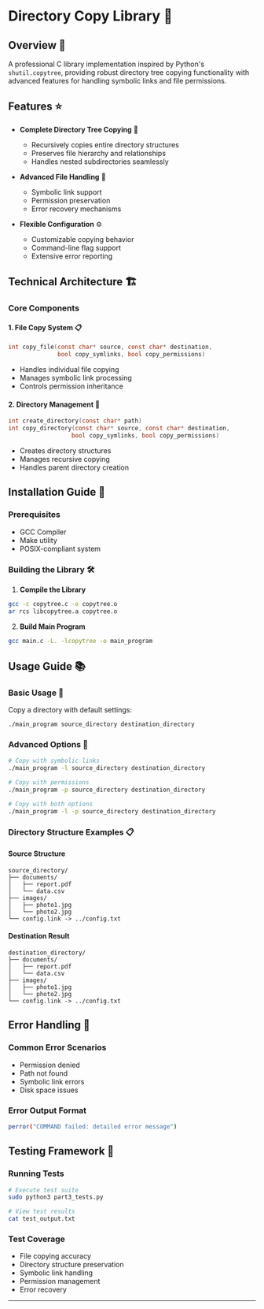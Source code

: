 # Directory Copy Library 📂

## Overview 🎯
A professional C library implementation inspired by Python's `shutil.copytree`, providing robust directory tree copying functionality with advanced features for handling symbolic links and file permissions.

## Features ⭐
- **Complete Directory Tree Copying** 🌲
  - Recursively copies entire directory structures
  - Preserves file hierarchy and relationships
  - Handles nested subdirectories seamlessly

- **Advanced File Handling** 📄
  - Symbolic link support
  - Permission preservation
  - Error recovery mechanisms

- **Flexible Configuration** ⚙️
  - Customizable copying behavior
  - Command-line flag support
  - Extensive error reporting

## Technical Architecture 🏗️

### Core Components

#### 1. File Copy System 📋
```c
int copy_file(const char* source, const char* destination, 
              bool copy_symlinks, bool copy_permissions)
```
- Handles individual file copying
- Manages symbolic link processing
- Controls permission inheritance

#### 2. Directory Management 📁
```c
int create_directory(const char* path)
int copy_directory(const char* source, const char* destination, 
                  bool copy_symlinks, bool copy_permissions)
```
- Creates directory structures
- Manages recursive copying
- Handles parent directory creation

## Installation Guide 💾

### Prerequisites
- GCC Compiler
- Make utility
- POSIX-compliant system

### Building the Library 🛠️

1. **Compile the Library**
```bash
gcc -c copytree.c -o copytree.o
ar rcs libcopytree.a copytree.o
```

2. **Build Main Program**
```bash
gcc main.c -L. -lcopytree -o main_program
```

## Usage Guide 📚

### Basic Usage 🚀
Copy a directory with default settings:
```bash
./main_program source_directory destination_directory
```

### Advanced Options 🔧
```bash
# Copy with symbolic links
./main_program -l source_directory destination_directory

# Copy with permissions
./main_program -p source_directory destination_directory

# Copy with both options
./main_program -l -p source_directory destination_directory
```

### Directory Structure Examples 📋

#### Source Structure
```
source_directory/
├── documents/
│   ├── report.pdf
│   └── data.csv
├── images/
│   ├── photo1.jpg
│   └── photo2.jpg
└── config.link -> ../config.txt
```

#### Destination Result
```
destination_directory/
├── documents/
│   ├── report.pdf
│   └── data.csv
├── images/
│   ├── photo1.jpg
│   └── photo2.jpg
└── config.link -> ../config.txt
```

## Error Handling 🚨

### Common Error Scenarios
- Permission denied
- Path not found
- Symbolic link errors
- Disk space issues

### Error Output Format
```bash
perror("COMMAND failed: detailed error message")
```

## Testing Framework 🧪

### Running Tests
```bash
# Execute test suite
sudo python3 part3_tests.py

# View test results
cat test_output.txt
```

### Test Coverage
- File copying accuracy
- Directory structure preservation
- Symbolic link handling
- Permission management
- Error recovery
---
